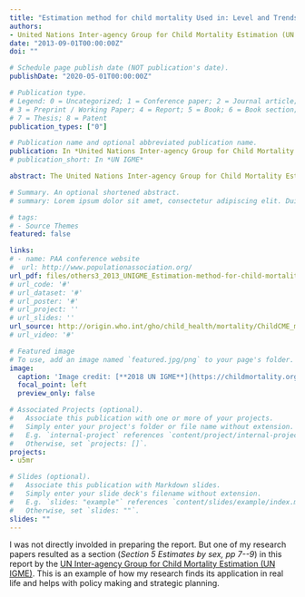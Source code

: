 ```yaml
---
title: "Estimation method for child mortality Used in: Level and Trends of Child mortality - Report 2013"
authors:
- United Nations Inter-agency Group for Child Mortality Estimation (UN IGME)
date: "2013-09-01T00:00:00Z"
doi: ""

# Schedule page publish date (NOT publication's date).
publishDate: "2020-05-01T00:00:00Z"

# Publication type.
# Legend: 0 = Uncategorized; 1 = Conference paper; 2 = Journal article;
# 3 = Preprint / Working Paper; 4 = Report; 5 = Book; 6 = Book section;
# 7 = Thesis; 8 = Patent
publication_types: ["0"]

# Publication name and optional abbreviated publication name.
publication: In *United Nations Inter-agency Group for Child Mortality Estimation*
# publication_short: In *UN IGME*

abstract: The United Nations Inter-agency Group for Child Mortality Estimation (UN IGME), which includes members from UNICEF, WHO, the World Bank and United Nations Population Division, was established in 2004 to advance the work on monitoring progress towards the achievement of Millennium Development Goals regarding child mortality.

# Summary. An optional shortened abstract.
# summary: Lorem ipsum dolor sit amet, consectetur adipiscing elit. Duis posuere tellus ac convallis placerat. Proin tincidunt magna sed ex sollicitudin condimentum.

# tags:
# - Source Themes
featured: false

links:
# - name: PAA conference website
#  url: http://www.populationassociation.org/
url_pdf: files/others3_2013_UNIGME_Estimation-method-for-child-mortality-Used-in-Level-and-Trends-of-Child-mortality-Report-2013.pdf
# url_code: '#'
# url_dataset: '#'
# url_poster: '#'
# url_project: ''
# url_slides: ''
url_source: http://origin.who.int/gho/child_health/mortality/ChildCME_method.pdf
# url_video: '#'

# Featured image
# To use, add an image named `featured.jpg/png` to your page's folder. 
image:
  caption: 'Image credit: [**2018 UN IGME**](https://childmortality.org/)'
  focal_point: left
  preview_only: false

# Associated Projects (optional).
#   Associate this publication with one or more of your projects.
#   Simply enter your project's folder or file name without extension.
#   E.g. `internal-project` references `content/project/internal-project/index.md`.
#   Otherwise, set `projects: []`.
projects:
- u5mr

# Slides (optional).
#   Associate this publication with Markdown slides.
#   Simply enter your slide deck's filename without extension.
#   E.g. `slides: "example"` references `content/slides/example/index.md`.
#   Otherwise, set `slides: ""`.
slides: ""
---
```


I was not directly involded in preparing the report. But one of my research papers resulted as a section (_Section 5 Estimates by sex, pp 7--9_) in this report by the
[UN Inter-agency Group for Child Mortality Estimation (UN IGME)](https://childmortality.org/).
This is an example of how my research finds its application in real life and helps with policy making and strategic planning.
